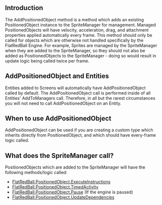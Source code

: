 ## Introduction

The AddPositionedObject method is a method which adds an existing PositionedObject instance to the SpriteManager for management. Managed PositionedObjects will have velocity, acceleration, drag, and attachment properties applied automatically every frame. This method should only be called for objects which are otherwise not handled specifically by the FlatRedBall Engine. For example, Sprites are managed by the SpriteManager when they are added to the SpriteManager, so they should not also be added as PositionedObjects to the SpriteManager - doing so would result in update logic being called twice per frame.

## AddPositionedObject and Entities

Entities added to Screens will automatically have AddPositionedObject called by default. The AddPositionedObject call is performed inside of all Entities' AddToManagers call. Therefore, in all but the rarest circumstances you will not need to call AddPositionedObject on an Entity.

## When to use AddPositionedObject

AddPositionedObject can be used if you are creating a custom type which inherits directly from PositionedObject, and which should have every-frame logic called.

## What does the SpriteManager call?

PositionedObjects which are added to the SpriteManager will have the following methods/logic called:

-   [FlatRedBall.PositionedObject.ExecuteInstructions](/frb/docs/index.php?title=FlatRedBall.PositionedObject.ExecuteInstructions&action=edit&redlink=1.md "FlatRedBall.PositionedObject.ExecuteInstructions (page does not exist)")
-   [FlatRedBall.PositionedObject.TimedActivity](/frb/docs/index.php?title=FlatRedBall.PositionedObject.TimedActivity.md "FlatRedBall.PositionedObject.TimedActivity")
-   [FlatRedBall.PositionedObject.Pause](/frb/docs/index.php?title=FlatRedBall.PositionedObject.Pause&action=edit&redlink=1.md "FlatRedBall.PositionedObject.Pause (page does not exist)") (If the engine is paused)
-   [FlatRedBall.PositionedObject.UpdateDependencies](/frb/docs/index.php?title=FlatRedBall.PositionedObject.UpdateDependencies.md "FlatRedBall.PositionedObject.UpdateDependencies")
